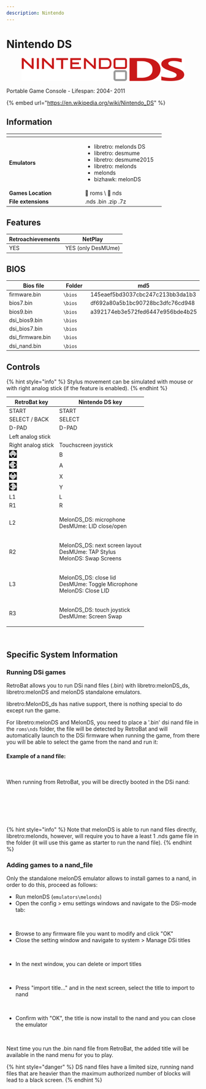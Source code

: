 ```yaml
---
description: Nintendo
---
```


# Nintendo DS

<div align="left">

<figure><img src="https://raw.githubusercontent.com/fabricecaruso/es-theme-carbon/master/art/logos/nds.svg" alt=""><figcaption></figcaption></figure>

</div>

Portable Game Console - Lifespan: 2004- 2011

{% embed url="https://en.wikipedia.org/wiki/Nintendo_DS" %}

## Information

<table data-header-hidden><thead><tr><th width="184"></th><th></th><th data-hidden></th></tr></thead><tbody><tr><td><strong>Emulators</strong></td><td><ul><li>libretro: melonds DS</li><li>libretro: desmume</li><li>libretro: desmume2015</li><li>libretro: melonds</li><li>melonds</li><li>bizhawk: melonDS</li></ul></td><td></td></tr><tr><td><strong>Games Location</strong></td><td><span data-gb-custom-inline data-tag="emoji" data-code="1f4c1">📁</span> roms \ <span data-gb-custom-inline data-tag="emoji" data-code="1f4c2">📂</span> nds</td><td></td></tr><tr><td><strong>File extensions</strong></td><td>.nds .bin .zip .7z</td><td></td></tr></tbody></table>

## Features

| Retroachievements | NetPlay            |
| ----------------- | ------------------ |
| YES               | YES (only DesMUme) |

## BIOS

<table><thead><tr><th width="187">Bios file</th><th width="98">Folder</th><th>md5</th></tr></thead><tbody><tr><td>firmware.bin</td><td><code>\bios</code></td><td>145eaef5bd3037cbc247c213bb3da1b3</td></tr><tr><td>bios7.bin</td><td><code>\bios</code></td><td>df692a80a5b1bc90728bc3dfc76cd948</td></tr><tr><td>bios9.bin</td><td><code>\bios</code></td><td>a392174eb3e572fed6447e956bde4b25</td></tr><tr><td>dsi_bios9.bin</td><td><code>\bios</code></td><td></td></tr><tr><td>dsi_bios7.bin</td><td><code>\bios</code></td><td></td></tr><tr><td>dsi_firmware.bin</td><td><code>\bios</code></td><td></td></tr><tr><td>dsi_nand.bin</td><td><code>\bios</code></td><td></td></tr></tbody></table>

## Controls

{% hint style="info" %}
Stylus movement can be simulated with mouse or with right analog stick (if the feature is enabled).
{% endhint %}

| RetroBat key                                                                       | Nintendo DS key                                                                       |
| ---------------------------------------------------------------------------------- | ------------------------------------------------------------------------------------- |
| START                                                                              | START                                                                                 |
| SELECT / BACK                                                                      | SELECT                                                                                |
| D-PAD                                                                              | D-PAD                                                                                 |
| Left analog stick                                                                  |                                                                                       |
| Right analog stick                                                                 | Touchscreen joystick                                                                  |
| ![A](<../../../../.gitbook/assets/image (25).png>)                                 | B                                                                                     |
| ![B](<../../../../.gitbook/assets/image (11).png>)                                 | A                                                                                     |
| <img src="../../../../.gitbook/assets/image (45).png" alt="" data-size="original"> | X                                                                                     |
| <img src="../../../../.gitbook/assets/image (43).png" alt="" data-size="line">     | Y                                                                                     |
| L1                                                                                 | L                                                                                     |
| R1                                                                                 | R                                                                                     |
| L2                                                                                 | <p>MelonDS_DS: microphone<br>DesMUme: LID close/open</p>                              |
| R2                                                                                 | <p>MelonDS_DS: next screen layout<br>DesMUme: TAP Stylus<br>MelonDS: Swap Screens</p> |
| L3                                                                                 | <p>MelonDS_DS: close lid<br>DesMUme: Toggle Microphone<br>MelonDS: Close LID</p>      |
| R3                                                                                 | <p>MelonDS_DS: touch joystick<br>DesMUme: Screen Swap</p>                             |

<div align="left">

<figure><img src="https://i.imgur.com/5Fa7LxI.png" alt=""><figcaption></figcaption></figure>

</div>

## Specific System Information

### Running DSi games

RetroBat allows you to run DSi nand files (.bin) with libretro:melonDS\_ds, libretro:melonDS and melonDS standalone emulators.

libretro:MelonDS\_ds has native support, there is nothing special to do except run the game.

For libretro:melonDS and MelonDS, you need to place a '.bin' dsi nand file in the `roms\nds` folder, the file will be detected by RetroBat and will automatically launch to the DSi firmware when running the game, from there you will be able to select the game from the nand and run it:

#### Example of a nand file:

<div align="left">

<figure><img src="https://i.imgur.com/gzpnw8S.png" alt=""><figcaption></figcaption></figure>

</div>

When running from RetroBat, you will be directly booted in the DSi nand:

<div align="left">

<figure><img src="https://i.imgur.com/m2XG9ZQ.png" alt=""><figcaption></figcaption></figure>

</div>

<div align="left">

<figure><img src="https://i.imgur.com/CUHgynR.png" alt=""><figcaption></figcaption></figure>

</div>

<figure><img src="https://i.imgur.com/sPQNh6q.png" alt=""><figcaption></figcaption></figure>

{% hint style="info" %}
Note that melonDS is able to run nand files directly, libretro:melonds, however, will require you to have a least 1 .nds game file in the folder (it will use this game as starter to run the nand file).
{% endhint %}

### Adding games to a nand\_file

Only the standalone melonDS emulator allows to install games to a nand, in order to do this, proceed as follows:

* Run melonDS (`emulators\melonds`)
* Open the config > emu settings windows and navigate to the DSi-mode tab:

<div align="left">

<figure><img src="https://i.imgur.com/KlcN2nS.png" alt=""><figcaption></figcaption></figure>

</div>

* Browse to any firmware file you want to modify and click "OK"
* Close the setting window and navigate to system > Manage DSi titles

<div align="left">

<figure><img src="https://i.imgur.com/z8t4zHy.png" alt=""><figcaption></figcaption></figure>

</div>

* In the next window, you can delete or import titles

<div align="left">

<figure><img src="https://i.imgur.com/1Y5RUtd.png" alt=""><figcaption></figcaption></figure>

</div>

* Press "import title..." and in the next screen, select the title to import to nand

<div align="left">

<figure><img src="https://i.imgur.com/tGcMnSu.png" alt=""><figcaption></figcaption></figure>

</div>

* Confirm with "OK", the title is now install to the nand and you can close the emulator

<div align="left">

<figure><img src="https://i.imgur.com/goIa0vj.png" alt=""><figcaption></figcaption></figure>

</div>

Next time you run the .bin nand file from RetroBat, the added title will be available in the nand menu for you to play.



{% hint style="danger" %}
DS nand files have a limited size, running nand files that are heavier than the maximum authorized number of blocks will lead to a black screen.
{% endhint %}
